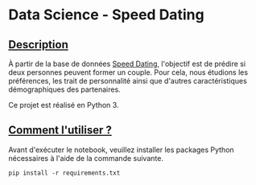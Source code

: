 # Data Science - Speed Dating

## <u>Description</u>
À partir de la base de données [Speed Dating](https://www.kaggle.com/datasets/whenamancodes/speed-dating), l'objectif est de prédire si deux personnes peuvent former un couple. Pour cela, nous étudions les préférences, les trait de personnalité ainsi que d'autres caractéristiques démographiques des partenaires.

Ce projet est réalisé en Python 3.

## <u>Comment l'utiliser ?</u>
Avant d'exécuter le notebook, veuillez installer les packages Python nécessaires à l'aide de la commande suivante.

```
pip install -r requirements.txt
```